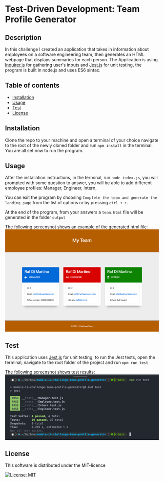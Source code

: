 # Test-Driven Development: Team Profile Generator

## Description

In this challenge I created an application that takes in information about employees on a software engineering team, then generates an HTML webpage that displays summaries for each person.
The Application is using [Inquirer.js](https://www.npmjs.com/package/inquirer) for gathering user's inputs and [Jest.js](https://jestjs.io/)
for unit testing, the program is built in node.js and uses ES6 sintax.

## Table of contents
* [Installation](#installation)
* [Usage](#usage)
* [Test](#test)
* [License](#license)

## Installation
Clone the repo to your machine and open a terminal of your choice navigate to the root of the newly cloned folder and run `npm install` in the terminal. You are all set now to run the program.

## Usage
After the installation instructions, in the terminal, run `node index.js`, you will prompted with some question to answer, you will be able to add different employee profiles: Manager, Engineer, Intern, 

You can exit the program by choosing `Complete the team and generate the landing page` from the list of options or by pressing `ctrl + c`.

At the end of the program, from your answers a `team.html` file will be generated in the folder `output`

The following screenshot shows an example of the generated html file:
![application screenshot](./assets/images/application-screenshot.png)

## Test
This application uses [Jest.js](https://jestjs.io/) for unit testing,
to run the Jest tests, open the terminal, navigate to the root folder of the project and run `npm run test`

The following screenshot shows test results:
![test results screenshot](./assets/images/test-screenshot.png)

## License
This software is distributed under the MIT-licence

[![License: MIT](https://img.shields.io/badge/License-MIT-green.svg)](https://opensource.org/licenses/MIT)



